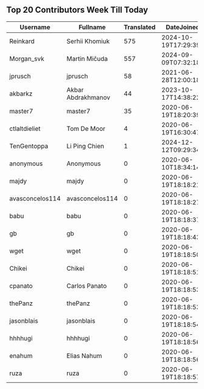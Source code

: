 ## Top 20 Contributors Week Till Today ##
|Username|Fullname|Translated|DateJoined|Language|
|--------|--------|----------|----------|-------|
|Reinkard|Serhii Khomiuk|575|2024-10-19T17:29:39.|uk|
|Morgan_svk|Martin Mičuda|557|2024-09-09T07:32:18.|cs|
|jprusch|jprusch|58|2021-06-28T12:00:18.|de|
|akbarkz|Akbar Abdrakhmanov|44|2023-10-17T14:38:22.|kk|
|master7|master7|35|2020-06-19T18:20:39.|pl|
|ctlaltdieliet|Tom De Moor|4|2020-06-19T16:30:47Z|nl|
|TenGentoppa|Li Ping Chien|1|2024-12-12T09:29:34.|zh_Hant|
|anonymous|Anonymous|0|2020-06-10T18:34:14.||
|majdy|majdy|0|2020-06-19T18:18:21.||
|avasconcelos114|avasconcelos114|0|2020-06-19T18:18:27Z||
|babu|babu|0|2020-06-19T18:18:37.||
|gb|gb|0|2020-06-19T18:18:43.||
|wget|wget|0|2020-06-19T18:18:50Z|ro|
|Chikei|Chikei|0|2020-06-19T18:18:51Z|zh_Hant|
|cpanato|Carlos Panato|0|2020-06-19T18:18:53Z||
|thePanz|thePanz|0|2020-06-19T18:18:53Z||
|jasonblais|jasonblais|0|2020-06-19T18:18:54Z||
|hhhhugi|hhhhugi|0|2020-06-19T18:18:56.||
|enahum|Elias  Nahum|0|2020-06-19T18:18:56Z|es|
|ruza|ruza|0|2020-06-19T18:18:57.||
